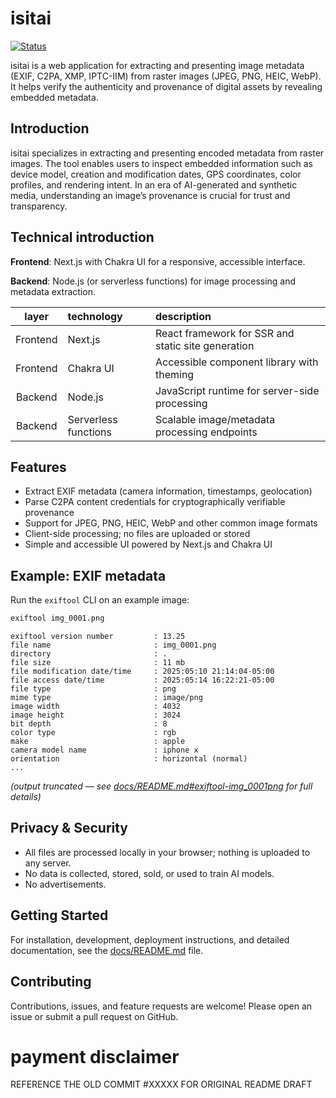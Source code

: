 # isitai

[![Status](https://img.shields.io/badge/STATUS-Under%20Construction-yellow.svg)](https://www.github.com/isitai)

isitai is a web application for extracting and presenting image metadata (EXIF, C2PA, XMP, IPTC-IIM) from raster images (JPEG, PNG, HEIC, WebP). It helps verify the authenticity and provenance of digital assets by revealing embedded metadata.

## Introduction

isitai specializes in extracting and presenting encoded metadata from raster images. The tool enables users to inspect embedded information such as device model, creation and modification dates, GPS coordinates, color profiles, and rendering intent. In an era of AI-generated and synthetic media, understanding an image’s provenance is crucial for trust and transparency.

## Technical introduction

**Frontend**: Next.js with Chakra UI for a responsive, accessible interface.

**Backend**: Node.js (or serverless functions) for image processing and metadata extraction.

| layer     | technology             | description                                               |
|:---------:|:-----------------------|:----------------------------------------------------------|
| Frontend  | Next.js                | React framework for SSR and static site generation        |
| Frontend  | Chakra UI              | Accessible component library with theming                 |
| Backend   | Node.js                | JavaScript runtime for server-side processing             |
| Backend   | Serverless functions   | Scalable image/metadata processing endpoints              |

## Features

- Extract EXIF metadata (camera information, timestamps, geolocation)
- Parse C2PA content credentials for cryptographically verifiable provenance
- Support for JPEG, PNG, HEIC, WebP and other common image formats
- Client-side processing; no files are uploaded or stored
- Simple and accessible UI powered by Next.js and Chakra UI

## Example: EXIF metadata

Run the `exiftool` CLI on an example image:

```bash
exiftool img_0001.png
```

```plaintext
exiftool version number         : 13.25
file name                       : img_0001.png
directory                       : .
file size                       : 11 mb
file modification date/time     : 2025:05:10 21:14:04-05:00
file access date/time           : 2025:05:14 16:22:21-05:00
file type                       : png
mime type                       : image/png
image width                     : 4032
image height                    : 3024
bit depth                       : 8
color type                      : rgb
make                            : apple
camera model name               : iphone x
orientation                     : horizontal (normal)
...
```
*(output truncated — see [docs/README.md#exiftool-img_0001png](docs/README.md#exiftool-img_0001png) for full details)*

## Privacy & Security

- All files are processed locally in your browser; nothing is uploaded to any server.
- No data is collected, stored, sold, or used to train AI models.
- No advertisements.

## Getting Started

For installation, development, deployment instructions, and detailed documentation, see the [docs/README.md](docs/README.md) file.

## Contributing

Contributions, issues, and feature requests are welcome! Please open an issue or submit a pull request on GitHub.

#  payment disclaimer

REFERENCE THE OLD COMMIT #XXXXX FOR ORIGINAL README DRAFT






















